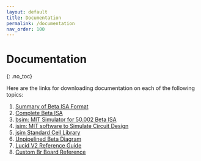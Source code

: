 ```yaml
---
layout: default 
title: Documentation 
permalink: /documentation
nav_order: 100
---
```


# Documentation
{: .no_toc}

Here are the links for downloading documentation on each of the following topics:
1. [Summary of Beta ISA Format](https://www.dropbox.com/scl/fi/40q782zsoqt69z9yur9nv/beta_instruction.pdf?rlkey=wynzlk3dov5p6o5n9r25rangj&dl=0) 
2. [Complete Beta ISA](https://www.dropbox.com/scl/fi/etuns7ggy93j7ph868i5r/beta.pdf?rlkey=29kf8f1rkceok0hwt8gk91ka4&dl=1) 
3. [bsim: MIT Simulator for 50.002 Beta ISA ](https://www.dropbox.com/scl/fi/psjv77mobp12srafj3us2/bsim.pdf?rlkey=qismnxs1al85qyorj1rxit7ow&dl=0)
4. [jsim: MIT software to Simulate Circuit Design ](https://www.dropbox.com/scl/fi/e77s40fpygxgjjfkht2vp/jsim.pdf?rlkey=8z6jsfohpo6hoe1a467u5yfwg&dl=0) 
5. [jsim Standard Cell Library](https://www.dropbox.com/scl/fi/sesatylsqihuju4p7jiwr/standard_cell_library.pdf?rlkey=s7sd8fb7rsz1k66nuuyk9rwo0&dl=0) 
6. [Unpipelined Beta Diagram](https://www.dropbox.com/scl/fi/4nrs5b5d6u1shqdl5i88r/Unpipelined_Beta.pdf?rlkey=acc5cekcutl5gqti85uz4myc5&dl=0) 
8. [Lucid V2 Reference Guide](https://alchitry.com/tutorials/lucid-reference/)
9. [Custom Br Board Reference](https://www.dropbox.com/scl/fi/6dhf0kirl7oki78hmlq7e/BrElementReferenceNEW.pdf?rlkey=57jzc7kdj9t57hm0p8vx01vq5&dl=0)
